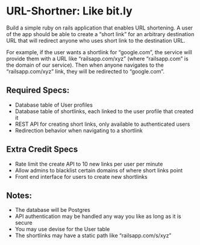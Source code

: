 # URL-Shortner: Like bit.ly

Build a simple ruby on rails application that enables URL shortening. A user of the app should be able to create a “short link” for an arbitrary destination URL that will redirect anyone who uses short link to the destination URL.

For example, if the user wants a shortlink for “google.com”, the service will provide them with a URL like “railsapp.com/xyz” (where “railsapp.com” is the domain of our service). Then when anyone navigates to the “railsapp.com/xyz” link, they will be redirected to “google.com”.

## Required Specs:
- Database table of User profiles
- Database table of shortlinks, each linked to the user profile that created it
- REST API for creating short links, only available to authenticated users
- Redirection behavior when navigating to a shortlink

## Extra Credit Specs
- Rate limit the create API to 10 new links per user per minute
- Allow admins to blacklist certain domains of where short links point
- Front end interface for users to create new shortlinks

## Notes:
- The database will be Postgres
- API authentication may be handled any way you like as long as it is secure
- You may use devise for the User table
- The shortlinks may have a static path like  “railsapp.com/s/xyz”
